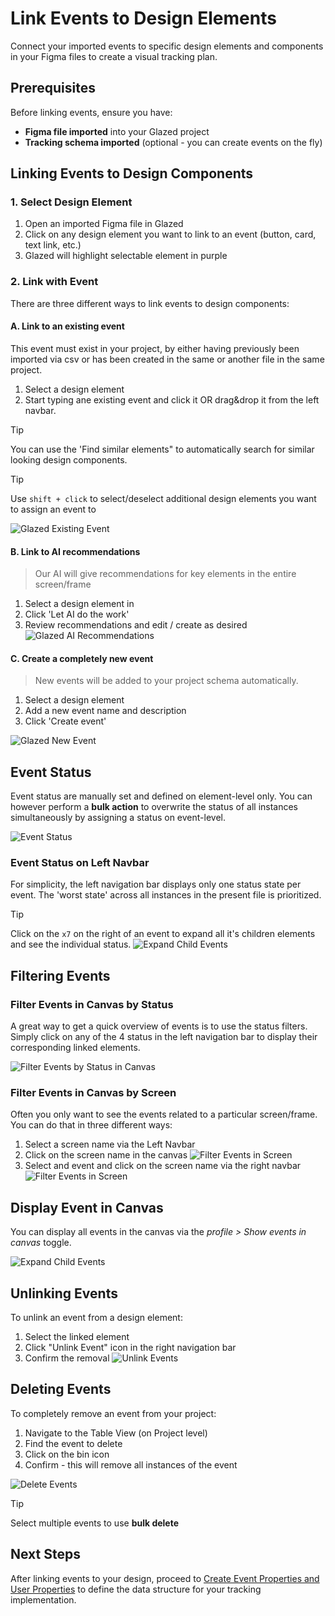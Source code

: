 # Link Events to Design Elements

Connect your imported events to specific design elements and components in your Figma files to create a visual tracking plan.

## Prerequisites

Before linking events, ensure you have:

- **Figma file imported** into your Glazed project
- **Tracking schema imported** (optional - you can create events on the fly)

## Linking Events to Design Components

### 1. Select Design Element

1. Open an imported Figma file in Glazed
2. Click on any design element you want to link to an event (button, card, text link, etc.)
3. Glazed will highlight selectable element in purple

### 2. Link with Event

There are three different ways to link events to design components:

#### A. Link to an existing event

This event must exist in your project, by either having previously been imported via csv or has been created in the same or another file in the same project.

1. Select a design element
2. Start typing ane existing event and click it OR drag&drop it from the left navbar.

> [!TIP]
> You can use the 'Find similar elements" to automatically search for similar looking design components.

> [!TIP]
> Use `shift + click` to select/deselect additional design elements you want to assign an event to

![Glazed Existing Event](images/events-existing.png)

#### B. Link to AI recommendations

> Our AI will give recommendations for key elements in the entire screen/frame

1. Select a design element in
2. Click 'Let AI do the work'
3. Review recommendations and edit / create as desired
   ![Glazed AI Recommendations](images/events-ai.png)

#### C. Create a completely new event

> New events will be added to your project schema automatically.

1. Select a design element
2. Add a new event name and description
3. Click 'Create event'

![Glazed New Event](images/events-new.png)

## Event Status

Event status are manually set and defined on element-level only. You can however perform a **bulk action** to overwrite the status of all instances simultaneously by assigning a status on event-level.

![Event Status](images/event-status.png)

### Event Status on Left Navbar

For simplicity, the left navigation bar displays only one status state per event. The 'worst state' across all instances in the present file is prioritized.

> [!TIP]
> Click on the `x7` on the right of an event to expand all it's children elements and see the individual status.
> ![Expand Child Events](images/expand-children-events.png)

## Filtering Events

### Filter Events in Canvas by Status

A great way to get a quick overview of events is to use the status filters. Simply click on any of the 4 status in the left navigation bar to display their corresponding linked elements.

![Filter Events by Status in Canvas](images/filter-events-by-status.png)

### Filter Events in Canvas by Screen

Often you only want to see the events related to a particular screen/frame. You can do that in three different ways:

1. Select a screen name via the Left Navbar
2. Click on the screen name in the canvas
   ![Filter Events in Screen](images/filter-events-in-screen-1.png)
3. Select and event and click on the screen name via the right navbar
   ![Filter Events in Screen](images/filter-events-in-screen-2.png)

## Display Event in Canvas

You can display all events in the canvas via the _profile > Show events in canvas_ toggle.

![Expand Child Events](images/events-display-canvas.png)

## Unlinking Events

To unlink an event from a design element:

1. Select the linked element
2. Click "Unlink Event" icon in the right navigation bar
3. Confirm the removal
   ![Unlink Events](images/events-unlink.png)

## Deleting Events

To completely remove an event from your project:

1. Navigate to the Table View (on Project level)
2. Find the event to delete
3. Click on the bin icon
4. Confirm - this will remove all instances of the event

![Delete Events](images/delete-events.png)

> [!TIP]
> Select multiple events to use **bulk delete**

<!-- ## Video Tutorial

<div style="position: relative; width: 100%; height: 0; padding-bottom: 56.25%;">
  <iframe src="https://www.youtube.com/embed/rNZR3MsLF2Y" frameborder="0" allow="accelerometer; autoplay; clipboard-write; encrypted-media; gyroscope; picture-in-picture" allowfullscreen style="position: absolute; top: 0; left: 0; width: 100%; height: 100%;"></iframe>
</div> -->

## Next Steps

After linking events to your design, proceed to [Create Event Properties and User Properties]() to define the data structure for your tracking implementation.
